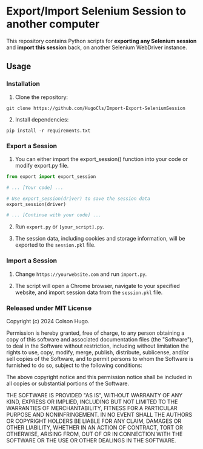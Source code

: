 # Export/Import Selenium Session to another computer

This repository contains Python scripts for **exporting any Selenium session**  and **import this session** back, on another  Selenium WebDriver instance.

## Usage
### Installation
1. Clone the repository:
```shell
git clone https://github.com/HugoCls/Import-Export-SeleniumSession
```
2. Install dependencies:
```shell
pip install -r requirements.txt
```

### Export a Session
1. You can either import the export_session() function into your code or modify export.py file.
```python
from export import export_session

# ... [Your code] ...

# Use export_session(driver) to save the session data
export_session(driver)

# ... [Continue with your code] ...
```

2. Run `export.py` or `[your_script].py`.

3. The session data, including cookies and storage information, will be exported to the `session.pkl` file.

### Import a Session
1. Change `https://yourwebsite.com` and run `import.py`.

2. The script will open a Chrome browser, navigate to your specified website, and import session data from the `session.pkl` file.

### Released under MIT License
Copyright (c) 2024 Colson Hugo.

Permission is hereby granted, free of charge, to any person obtaining a copy of this software and associated documentation files (the "Software"), to deal in the Software without restriction, including without limitation the rights to use, copy, modify, merge, publish, distribute, sublicense, and/or sell copies of the Software, and to permit persons to whom the Software is furnished to do so, subject to the following conditions:

The above copyright notice and this permission notice shall be included in all copies or substantial portions of the Software.

THE SOFTWARE IS PROVIDED "AS IS", WITHOUT WARRANTY OF ANY KIND, EXPRESS OR IMPLIED, INCLUDING BUT NOT LIMITED TO THE WARRANTIES OF MERCHANTABILITY, FITNESS FOR A PARTICULAR PURPOSE AND NONINFRINGEMENT. IN NO EVENT SHALL THE AUTHORS OR COPYRIGHT HOLDERS BE LIABLE FOR ANY CLAIM, DAMAGES OR OTHER LIABILITY, WHETHER IN AN ACTION OF CONTRACT, TORT OR OTHERWISE, ARISING FROM, OUT OF OR IN CONNECTION WITH THE SOFTWARE OR THE USE OR OTHER DEALINGS IN THE SOFTWARE.